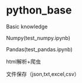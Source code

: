 # python_base

Basic knowledge

Numpy(test_numpy.ipynb)

Pandas(test_pandas.ipynb)

html解析+爬虫

文件保存（json,txt,excel,csv）
